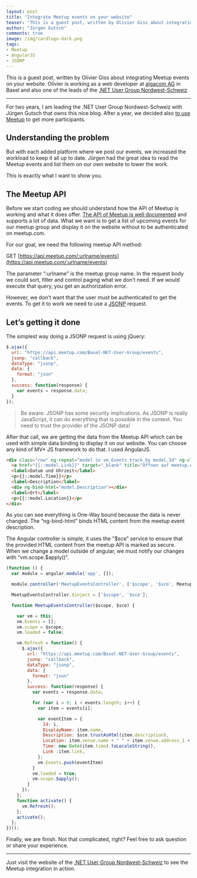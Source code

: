 ```yaml
---
layout: post
title: "Integrate Meetup events on your website"
teaser: "This is a guest post, written by Olivier Giss about integrating Meetup events on your website. Olivier is working as a web developer at algacom AG in Basel and also one of the leads of the .NET User Group Nordwest-Schweiz."
author: "Jürgen Gutsch"
comments: true
image: /img/cardlogo-dark.png
tags: 
- Meetup
- AngularJS
- JSONP
---
```


This is a guest post, written by Olivier Giss about integrating Meetup events on your website. Olivier is working as a web developer at [algacom AG](http://www.algacom.ch) in Basel and also one of the leads of the [.NET User Group Nordwest-Schweiz](http://www.dotnet-nordwest.ch/)

---

For two years, I am leading the .NET User Group Nordwest-Schweiz with Jürgen Gutsch that owns this nice blog. After a year, we decided also [to use Meetup](https://www.meetup.com/Basel-NET-User-Group/) to get more participants.

## Understanding the problem

But with each added platform where we post our events, we increased the workload to keep it all up to date. Jürgen had the great idea to read the Meetup events and list them on our own website to lower the work.

This is exactly what I want to show you.

## The Meetup API

Before we start coding we should understand how the API of Meetup is working and what it does offer. [The API of Meetup is well documented](https://www.meetup.com/meetup_api/) and supports a lot of data. What we want is to get a list of upcoming events for our meetup group and display it on the website without to be authenticated on meetup.com.

For our goal, we need the following meetup API method:

GET [https://api.meetup.com/:urlname/events](https://api.meetup.com/:urlname/events)

The parameter “:urlname” is the meetup group name. In the request body we could sort, filter and control paging what we don’t need. If we would execute that query, you get an authorization error. 

However, we don’t want that the user must be authenticated to get the events. To get it to work we need to use a [JSONP](https://en.wikipedia.org/wiki/JSONP) request.

## Let’s getting it done

The simplest way doing a JSONP request is using jQuery:

~~~ javascript
$.ajax({
  url: "https://api.meetup.com/Basel-NET-User-Group/events",
  jsonp: "callback",
  dataType: "jsonp",
  data: {
    format: "json"
  },
  success: function(response) {
    var events = response.data;
  }
});

~~~

> Be aware: JSONP has some security implications. As JSONP is really JavaScript, it can do everything that is possible in the context. You need to trust the provider of the JSONP data!

After that call, we are getting the data from the Meetup API which can be used with simple data binding to display it on our website. You can choose any kind of MV* JS framework to do that. I used AngularJS.

~~~ html
<div class="row" ng-repeat="model in vm.Events track by model.Id" ng-cloak>
  <a href="{{::model.Link}}" target="_blank" title="Öffnen auf meetup.com"><h3>{{::model.DisplayName}}</h3></a>
  <label>Datum und Uhrzeit</label>
  <p>{{::model.Time}}</p>
  <label>Description</label>
  <div ng-bind-html="model.Description"></div>
  <label>Ort</label>
  <p>{{::model.Location}}</p>
</div>
~~~

As you can see everything is One-Way bound because the data is never changed. The “ng-bind-html” binds HTML content from the meetup event description.

The Angular controller is simple, it uses the "\$sce” service to ensure that the provided HTML content from the meetup API is marked as secure. When we change a model outside of angular, we must notify our changes with “vm.scope.$apply()”. 

~~~ javascript
(function () {
  var module = angular.module('app', []);

  module.controller('MeetupEventsController', ['$scope', '$sce', MeetupEventsController]);

  MeetupEventsController.$inject = ['$scope', '$sce'];

  function MeetupEventsController($scope, $sce) {

    var vm = this;
    vm.Events = [];
    vm.scope = $scope;
    vm.loaded = false;

    vm.Refresh = function() {
      $.ajax({
        url: "https://api.meetup.com/Basel-NET-User-Group/events",
        jsonp: "callback",
        dataType: "jsonp",
        data: {
          format: "json"
        },
        success: function(response) {
          var events = response.data;

          for (var i = 0; i < events.length; i++) {
            var item = events[i];

            var eventItem = {
              Id: i,
              DisplayName: item.name,
              Description: $sce.trustAsHtml(item.description),
              Location: item.venue.name + " " + item.venue.address_1 + " " + item.venue.city,
              Time: new Date(item.time).toLocaleString(),
              Link :item.link,
            };
            vm.Events.push(eventItem)
          }
          vm.loaded = true;
          vm.scope.$apply();
        }
      });
    };
    function activate() {
      vm.Refresh();
    };
    activate();
  };
})();

~~~

Finally, we are finish. Not that complicated, right? Feel free to ask question or share your experience.

---

Just visit the website of the [.NET User Group Nordwest-Schweiz](http://www.dotnet-nordwest.ch/) to see the Meetup integration in action.